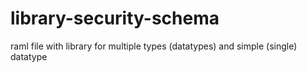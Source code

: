 # library-security-schema
raml file with library for multiple types (datatypes) and simple (single) datatype 
